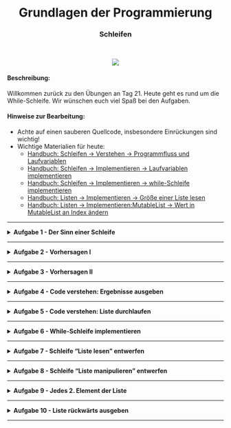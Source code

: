 
<h1 align="center">Grundlagen der Programmierung</h1>
<h3 align="center">Schleifen</h3>
<br>

<p align="center">
  <img src="img/img.png" />
</p>

#### Beschreibung:

Willkommen zurück zu den Übungen an Tag 21. Heute geht es rund um die While-Schleife. Wir wünschen euch viel Spaß bei den Aufgaben.




#### Hinweise zur Bearbeitung:

- Achte auf einen sauberen Quellcode, insbesondere Einrückungen sind wichtig!
- Wichtige Materialien für heute:
  - [Handbuch: Schleifen → Verstehen → Programmfluss und Laufvariablen](https://docs.google.com/document/d/13SyoQ3tgIr4T9tiUl42V5kiBGQwV4Lk-XA2SsKf-va0/edit#heading=h.khc665cedvja)
  - [Handbuch: Schleifen → Implementieren → Laufvariablen implementieren](https://docs.google.com/document/d/13SyoQ3tgIr4T9tiUl42V5kiBGQwV4Lk-XA2SsKf-va0/edit#heading=h.4b4isj8cze29)
  - [Handbuch: Schleifen → Implementieren → while-Schleife implementieren](https://docs.google.com/document/d/13SyoQ3tgIr4T9tiUl42V5kiBGQwV4Lk-XA2SsKf-va0/edit#heading=h.hf34b5wgif84)
  - [Handbuch: Listen → Implementieren → Größe einer Liste lesen](https://docs.google.com/document/d/13SyoQ3tgIr4T9tiUl42V5kiBGQwV4Lk-XA2SsKf-va0/edit#heading=h.bvtmwoufzcex)
  - [Handbuch: Listen → Implementieren:MutableList → Wert in MutableList an Index ändern](https://docs.google.com/document/d/13SyoQ3tgIr4T9tiUl42V5kiBGQwV4Lk-XA2SsKf-va0/edit#heading=h.x824jd5wl02t)

---

<details>
<summary> <b> Aufgabe 1 - Der Sinn einer Schleife </b> </summary>

Wir wollen ein Programm benutzen, das für uns in der Konsole von 1 bis 10 hochzählt.
Dazu haben wir zwei Funktionen in der Datei erstellt.

Schau dir die beiden Funktionen an und rufe sie nacheinander in main()-Funktion auf.   
Beantworte anschließend die Fragen unter der main()-Funktion in der Datei!

**Modul für die Aufgabe:** *Aufgabe01*  
**Datei für die Aufgabe:** *SinnDerSchleife.kt*

</details>

---

<details>
<summary> <b> Aufgabe 2 - Vorhersagen I </b> </summary>

Schau dir den Codeausschnitt an.
- Was wird hier ausgegeben?

Notiere dir deine Antwort. (z.B. in einem Kommentar)  
Führe dann den Code aus.
- Wird das ausgegeben, was du dir notiert hast?

```kotlin
fun main() {
  var i: Int = 0
  while (i < 5) {
    i++
  }
  println(i)
}
```

**Modul für die Aufgabe:** *Aufgabe02*  
**Datei für die Aufgabe:** *AbgabeText*

</details>

---

<details>
<summary> <b> Aufgabe 3 - Vorhersagen II</b> </summary>

Schau dir den Codeausschnitt an.
- Was wird hier ausgegeben?

Notiere dir deine Antwort. (z.B. in einem Kommentar)  
Führe dann den Code aus.
- Wird das ausgegeben, was du dir notiert hast?

```kotlin 
fun main() {
  var i: Int = 0
  while (i > 5) {
    i++
  }
  println(i)
}
```
**Modul für die Aufgabe:** *Aufgabe03*  
**Datei für die Aufgabe:** *AbgabeText*

</details>

---

<details>
<summary> <b> Aufgabe 4 - Code verstehen: Ergebnisse ausgeben </b> </summary>

Betrachtet den Code in der Datei SchleifenErgebnisDrucken und führt ihn aus.

Hier geht es darum, zu verstehen, dass Zwischenergebnisse innerhalb der Schleife sowie das Endergebnis außerhalb der Schleife weiterverwendet werden können.

Setzt einen Breakpoint und geht mit dem Debugger beide Schleifen Schritt für Schritt durch, um nachzuvollziehen, was genau beim Schleifendurchlauf geschieht.

Beantwortet danach die Fragen im Code.

**Modul für die Aufgabe:** *Aufgabe04*  
**Datei für die Aufgabe:** *SchleifenErgebnisDrucken*

</details>

---

<details>
<summary> <b> Aufgabe 5 - Code verstehen: Liste durchlaufen </b> </summary>

In dieser Aufgabe wird die Schleife benutzt, um jedes Element in einer Liste zu betrachten. Schaut euch den Code genau an und versteht, was passiert.

Ihr findet zudem eine Anleitung, wie man Schleifen implementiert.

Guckt euch den Code genau an und geht nochmal mit dem Debugger drüber, um jeden Schritt nachzuvollziehen und beantwortet die Verständnisfragen am Ende des Codes!

**Modul für die Aufgabe:** *Aufgabe05*  
**Datei für die Aufgabe:** *ListeDurchlaufen.kt*

</details>

---

<details>
<summary> <b> Aufgabe 6 - While-Schleife implementieren </b> </summary>

In dieser Aufgabe sollst du nun selber deine erste while-Schleife in main() erstellen.  
Schreibe ein Programm, dass absteigend die Zahlen von 100 bis 1 in der Konsole ausgibt.  
(Also 100, 99, 98, 97... 1.)

**Modul für die Aufgabe:** *Aufgabe06*  
**Datei für die Aufgabe:** *WhileSchleife.kt*

</details>

---

<details>
<summary> <b> Aufgabe 7 - Schleife “Liste lesen” entwerfen </b> </summary>

In dieser Aufgabe ist nur eine Liste vorgegeben. 
Du sollst jetzt eine while-Schleife erstellen, die jedes einzelne Element der Liste 
in der Konsole ausgibt.

**Modul für die Aufgabe:** *Aufgabe07*  
**Datei für die Aufgabe:** *ListeLesen.kt*

</details>

---

<details>
<summary> <b> Aufgabe 8 - Schleife “Liste manipulieren” entwerfen </b> </summary>

In dieser Aufgabe ist eine MutableList gegeben.  
Mithilfe einer while-Schleife sollst du jetzt 
jeden Wert aus der MutableList verdoppeln und wieder an der gleichen Stelle abspeichern.  
Gib dann die ganze MutableList aus.  
Haben sich die Werte verdoppelt?

**Modul für die Aufgabe:** *Aufgabe08*  
**Datei für die Aufgabe:** *ListeManipulieren*

</details>

---

<details>
<summary> <b> Aufgabe 9 - Jedes 2. Element der Liste </b> </summary>

Schreibe eine Funktion, die eine Liste erhält und eine MutableListe wieder zurückgibt.  
Lege in der Funktion eine MutableListe an.  
Füge jetzt mithilfe einer While-Schleife der neu angelegten MutableListe jedes 2. Element 
aus der als Parameter übergebenen Liste hinzu.  
Gib dann die MutableListe zurück.

Teste anschließend, ob die MutableListe auch wirklich nur jedes 2. Element aus der 
ursprünglichen Liste enthält.

Ein Beispiel:  
Parameter: List = [0, 1, 2, 3, 4, 5]  
Rückgabe: MutableList = [1, 3, 5]  

**Modul für die Aufgabe:** *Aufgabe09*  
**Datei für die Aufgabe:** *Filter*

</details>

---

<details>
<summary> <b> Aufgabe 10 - Liste rückwärts ausgeben </b> </summary>

In dieser Aufgabe ist eine List mit Elementen des Datentyps String gegeben. Vervollständige die Funktion namens "satzAusgabe", die eine List als Parameter übergeben bekommt und folgende Anweisungen ausführt:

1. folgendes in die Konsole printen: "Ursprünglicher Satz: $umgedrehterSatz"
2. mit Hilfe einer Schleife jedes Element von hinten nach vorne in einer neuen MutableListe(!) namens "lesbarerSatz" speichern
3. in die Konsole printen: "Korrekter Satz: $lesbarerSatz"

**Modul für die Aufgabe:** *Aufgabe10*  
**Datei für die Aufgabe:** *SatzKorrektAusgeben*

</details>

---
